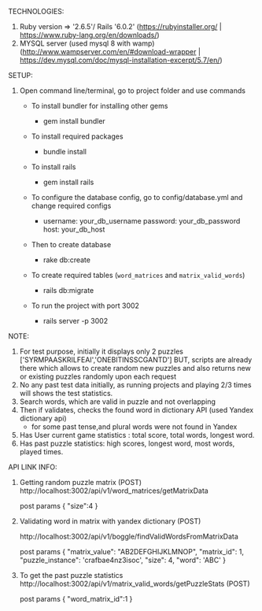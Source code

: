 TECHNOLOGIES:
1. Ruby version => '2.6.5'/ Rails '6.0.2' (https://rubyinstaller.org/ | https://www.ruby-lang.org/en/downloads/)
2. MYSQL server (used mysql 8 with wamp) (http://www.wampserver.com/en/#download-wrapper | https://dev.mysql.com/doc/mysql-installation-excerpt/5.7/en/)

SETUP:
1. Open command line/terminal, go to project folder and use commands

    - To install bundler for installing other gems
        - gem install bundler
    - To install required packages
        - bundle install
    
    - To install rails
        - gem install rails
        
    - To configure the database config, go to config/database.yml and change required configs
        -  username: your_db_username
           password: your_db_password
           host: your_db_host
    
    - Then to create database 
        - rake db:create
    - To create required tables (`word_matrices` and `matrix_valid_words`)
        - rails db:migrate

    - To run the project with port 3002
        - rails server -p 3002

NOTE:
1. For test purpose, initially it displays only 2 puzzles  ['SYRMPAASKRILFEAI','ONEBITINSSCGANTD']
    BUT, scripts are already there which allows to create random new puzzles and also returns new or existing puzzles randomly upon each request
2. No any past test data initially, as running projects and playing 2/3 times will shows the test statistics.
3. Search words, which are valid in puzzle and not overlapping
4. Then if validates, checks the found word in dictionary API (used Yandex dictionary api)
    - for some past tense,and plural words were not found in Yandex
5. Has User current game statistics : total score, total words, longest word.
6. Has past puzzle statistics: high scores, longest word, most words, played times.


API LINK INFO:

1. Getting random puzzle matrix (POST)
	http://localhost:3002/api/v1/word_matrices/getMatrixData
	
	post params
	{
	"size":4
	}

2. Validating word in matrix with yandex dictionary (POST)

	http://localhost:3002/api/v1/boggle/findValidWordsFromMatrixData
		
	post params
	{
	"matrix_value": "AB2DEFGHIJKLMNOP",
	"matrix_id": 1,
	"puzzle_instance": 'crafbae4nz3isoc',
	"size": 4,
	"word": 'ABC'
	}

3.  To get the past puzzle statistics
    http://localhost:3002/api/v1/matrix_valid_words/getPuzzleStats (POST)

	post params
	{
	"word_matrix_id":1
	}